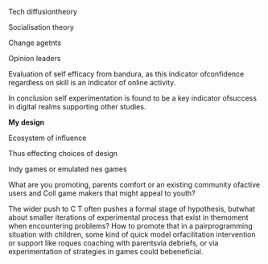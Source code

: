 Tech diffusiontheory

Socialisation theory

Change agetnts

Opinion leaders

Evaluation of self efficacy from bandura, as this indicator ofconfidence regardless on skill is an indicator of online activity.

In conclusion self experimentation is found to be a key indicator ofsuccess in digital realms supporting other studies.

**My design**

Ecosystem of influence

Thus effecting choices of design

Indy games or emulated nes games

What are you promoting, parents comfort or an existing community ofactive users and Coll game makers that might appeal to youth?

The wider push to C T often pushes a formal stage of hypothesis, butwhat about smaller iterations of experimental process that exist in themoment when encountering problems? How to promote that in a pairprogramming situation with children, some kind of quick model orfacilitation intervention or support like roques coaching with parentsvia debriefs, or via experimentation of strategies in games could bebeneficial.